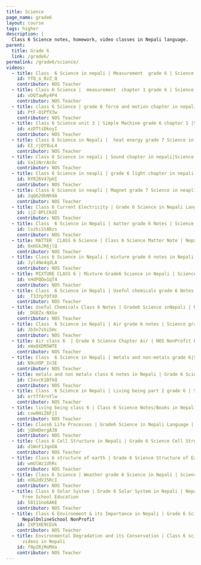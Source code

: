 ```yaml
---
title: Science
page_name: grade6
layout: course
tags: higher
description: |
  Class 6 Science notes, homework, video classes in Nepali language.
parent:
  title: Grade 6
  link: /grade6/
permalink: /grade6/science/
videos:
  - title: Class  6 Science in nepali | Measurement  grade 6 | Science grade6 class6 measurement
    id: YfQ_o_0zZ_Q
    contributor: NOS Teacher
  - title: Class 6 Science |  measurement  chapter 1 grade 6 | Science  class6 grade6 measurement
    id: vDQfawRy4P4
    contributor: NOS Teacher
  - title: class 6 Science | grade 6 force and motion chapter in nepali|Science grade6 class6 force motion
    id: PtF-O1PfX3w
    contributor: NOS Teacher
  - title: Class 6 Science unit 3 | Simple Machine grade 6 chapter 1 |Science  class6 unit3  simple_machine
    id: ezDTtiDkoyI
    contributor: NOS Teacher
  - title: Class 6 Science in Nepali |  heat energy grade 7 Science in Nepali | Science class6 grade6 heat
    id: EI_rjOY8uL4
    contributor: NOS Teacher
  - title: Class 6 Science in nepali | Sound chapter in nepali|Science class6 grade6 sound Scienceinnepali
    id: VaIiNrrAcOc
    contributor: NOS Teacher
  - title: Class 6 Science in neapli | grade 6 light chapter in nepali | Science grade6 class 6 light
    id: RYR26V47pHI
    contributor: NOS Teacher
  - title: Class 6 Science in neapli | Magnet grade 7 Science in neapli | Science class6 grade6 magnet
    id: 2qQ629hNh9A
    contributor: NOS Teacher
  - title: Class 6 Current Electricity | Grade 6 Science in Nepali Language | Class 6 notes in Nepali
    id: ijZ-8PLCKdI
    contributor: NOS Teacher
  - title: Class  6 Science in Nepali | matter grade 6 Notes | Science grade6 class6 matter inNepali
    id: lozhiStARzs
    contributor: NOS Teacher
  - title: MATTER  CLASS 6 Science | Class 6 Science Matter Note | Nepal Online School by Er. Binita Paudel
    id: OxHSkJR6jlQ
    contributor: NOS Teacher
  - title: Class 6 Science in Nepali | mixture grade 6 notes in Nepali | Science grade6 class6 mixture
    id: Jyl4Ne4qdLA
    contributor: NOS Teacher
  - title: MIXTURE CLASS 6 | Mixture Grade6 Science in Nepali | Science Solve, Notes, Lecture NepalOnlineSchool
    id: sHdPQOw1qT4
    contributor: NOS Teacher
  - title: Class  6 Science in Nepali | Useful chemicals grade 6 Notes | Science grade6 class6 chemicals
    id: _T33YpfOfX0
    contributor: NOS Teacher
  - title: Useful Chemicals Class 6 Notes | Grade6 Science inNepali | NepalOnlineSchool FreeEducationForAll
    id: _DGBZx-NXGo
    contributor: NOS Teacher
  - title: Class  6 Science in Nepali | Air grade 6 notes | Science grade6 class6 air by er. Anil KC
    id: Jb3n7shi5Hc
    contributor: NOS Teacher
  - title: Air class 6  | Grade 6 Science Chapter Air | NOS NonProfit Project | Free Education For All | Nepal
    id: xWa0XDM5WTE
    contributor: NOS Teacher
  - title: Class  6 Science in Nepali | metals and non-metals grade 6|Science grade6 class6 metal nonMetal
    id: N9uVOP_In3E
    contributor: NOS Teacher
  - title: metals and non metals class 6 notes in Nepali | Grade 6 Science Notes, Videos, Question Solutions
    id: CIevcK1BfkQ
    contributor: NOS Teacher
  - title: Class  6 Science in Nepali | Living being part 2 grade 6 | Science grade6 class6 living being
    id: ertTf4rnYlw
    contributor: NOS Teacher
  - title: living being class 6 | Class 6 Science Notes/Books in Nepali Language | Class 6 Nepal Online School
    id: cow0HiZ6FjI
    contributor: NOS Teacher
  - title: Class6 Life Processes | Grade6 Science in Nepali Language | Class 6 Science Note in Nepali Language
    id: jQbmDergA38
    contributor: NOS Teacher
  - title: Class 6 Cell Structure in Nepali | Grade 6 Science Cell Structure Notes in Nepali | Class6 in Nepali
    id: d1WnF1JqoOA
    contributor: NOS Teacher
  - title: Class 6 structure of earth | Grade 6 Science Structure of Earth | Notes Homework,Tutorial in Nepali
    id: wmUlWz1UhRc
    contributor: NOS Teacher
  - title: Class 6 Science | Weather grade 6 Science in Nepali | Science weather NepalOnline School Grade6
    id: eOG2dVJ5RcI
    contributor: NOS Teacher
  - title: Class 6 Solar System | Grade 6 Solar System in Nepali | Nepal Online School
      Free School Education
    id: 58111no6AKE
    contributor: NOS Teacher
  - title: Class 6 Environment & its Importance in Nepali | Grade 6 Science Notes |
      NepalOnlineSchool NonProfit
    id: IXP3XE9CEUk
    contributor: NOS Teacher
  - title: Environmental Degradation and its Conservation | Class 6 science notes, lecture
      videos in Nepali
    id: f0pIRjMoMXo
    contributor: NOS Teacher
---
```

